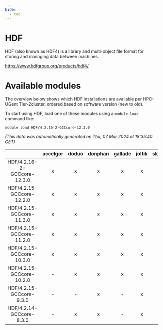 ```yaml
---
hide:
  - toc
---
```


HDF
===


HDF (also known as HDF4) is a library and multi-object file format for storing and managing data between machines.

https://www.hdfgroup.org/products/hdf4/
# Available modules


The overview below shows which HDF installations are available per HPC-UGent Tier-2cluster, ordered based on software version (new to old).

To start using HDF, load one of these modules using a `module load` command like:

```shell
module load HDF/4.2.16-2-GCCcore-12.3.0
```

*(This data was automatically generated on Thu, 07 Mar 2024 at 18:35:40 CET)*  

| |accelgor|doduo|donphan|gallade|joltik|skitty|
| :---: | :---: | :---: | :---: | :---: | :---: | :---: |
|HDF/4.2.16-2-GCCcore-12.3.0|x|x|x|x|x|x|
|HDF/4.2.15-GCCcore-12.2.0|x|x|x|x|x|x|
|HDF/4.2.15-GCCcore-11.3.0|x|x|x|x|x|x|
|HDF/4.2.15-GCCcore-11.2.0|x|x|x|x|x|x|
|HDF/4.2.15-GCCcore-10.3.0|x|x|x|x|x|x|
|HDF/4.2.15-GCCcore-10.2.0|-|x|x|x|x|x|
|HDF/4.2.15-GCCcore-9.3.0|-|-|x|-|x|x|
|HDF/4.2.14-GCCcore-8.3.0|-|x|x|-|x|x|
